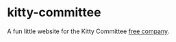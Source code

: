 # kitty-committee

A fun little website for the Kitty Committee [free company](https://eu.finalfantasyxiv.com/lodestone/freecompany/9235053248388344200/).
